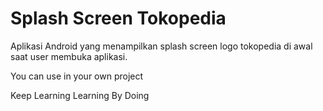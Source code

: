 # Splash Screen Tokopedia

Aplikasi Android yang menampilkan splash screen logo tokopedia di awal saat user membuka aplikasi.

You can use in your own project

Keep Learning
Learning By Doing
